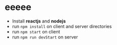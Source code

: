 # eeeee
* Install **reactjs** and **nodejs**
* run `npm install` on client and server directories
* run `npm start` on client
* run `npm run devStart` on server
